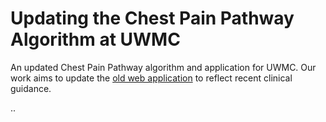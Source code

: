 # Updating the Chest Pain Pathway Algorithm at UWMC
An updated Chest Pain Pathway algorithm and application for UWMC. Our work aims to update the [old web application](https://depts.washington.edu/heartcds/cardiac_guide/ed_path/uwmc_ed_path_v7.html) to reflect recent clinical guidance.

..
